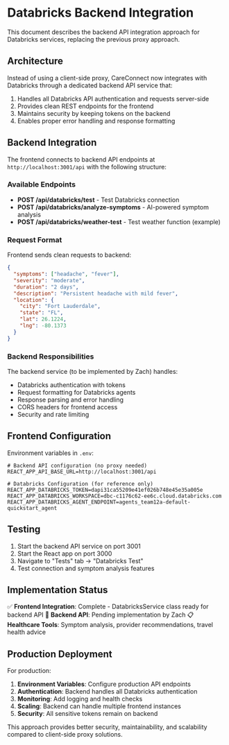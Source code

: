 # Databricks Backend Integration

This document describes the backend API integration approach for Databricks services, replacing the previous proxy approach.

## Architecture

Instead of using a client-side proxy, CareConnect now integrates with Databricks through a dedicated backend API service that:

1. Handles all Databricks API authentication and requests server-side
2. Provides clean REST endpoints for the frontend
3. Maintains security by keeping tokens on the backend
4. Enables proper error handling and response formatting

## Backend Integration

The frontend connects to backend API endpoints at `http://localhost:3001/api` with the following structure:

### Available Endpoints

- **POST /api/databricks/test** - Test Databricks connection
- **POST /api/databricks/analyze-symptoms** - AI-powered symptom analysis
- **POST /api/databricks/weather-test** - Test weather function (example)

### Request Format

Frontend sends clean requests to backend:

```json
{
  "symptoms": ["headache", "fever"],
  "severity": "moderate",
  "duration": "2 days",
  "description": "Persistent headache with mild fever",
  "location": {
    "city": "Fort Lauderdale",
    "state": "FL",
    "lat": 26.1224,
    "lng": -80.1373
  }
}
```

### Backend Responsibilities

The backend service (to be implemented by Zach) handles:
- Databricks authentication with tokens
- Request formatting for Databricks agents
- Response parsing and error handling
- CORS headers for frontend access
- Security and rate limiting

## Frontend Configuration

Environment variables in `.env`:

```env
# Backend API configuration (no proxy needed)
REACT_APP_API_BASE_URL=http://localhost:3001/api

# Databricks Configuration (for reference only)
REACT_APP_DATABRICKS_TOKEN=dapi31ca55209e41ef026b748e45e35a005e
REACT_APP_DATABRICKS_WORKSPACE=dbc-c1176c62-ee6c.cloud.databricks.com
REACT_APP_DATABRICKS_AGENT_ENDPOINT=agents_team12a-default-quickstart_agent
```

## Testing

1. Start the backend API service on port 3001
2. Start the React app on port 3000
3. Navigate to "Tests" tab → "Databricks Test"
4. Test connection and symptom analysis features

## Implementation Status

✅ **Frontend Integration**: Complete - DatabricksService class ready for backend API
🔧 **Backend API**: Pending implementation by Zach
📋 **Healthcare Tools**: Symptom analysis, provider recommendations, travel health advice

## Production Deployment

For production:
1. **Environment Variables**: Configure production API endpoints
2. **Authentication**: Backend handles all Databricks authentication
3. **Monitoring**: Add logging and health checks
4. **Scaling**: Backend can handle multiple frontend instances
5. **Security**: All sensitive tokens remain on backend

This approach provides better security, maintainability, and scalability compared to client-side proxy solutions.